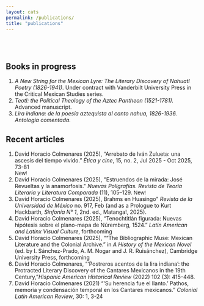 ```yaml
---
layout: cats
permalink: /publications/
title: "publications"
---
```


<br>
<br>

## Books in progress

<ol class="fa-ul">
  <li><span class="fa-li"><i class="fa fa-book"></i></span><i>A New String for the Mexican Lyre: The Literary Discovery of Nahuatl Poetry (1826-1941)</i>. Under contract with Vanderbilt University Press in the Critical Mexican Studies series.</li>
  <li><span class="fa-li"><i class="fa fa-book"></i></span><i>Teotl: the Political Theology of the Aztec Pantheon (1521-1781).</i> Advanced manuscript.</li>
  <li><span class="fa-li"><i class="fa fa-book"></i></span><i>Lira indiana: de la poesía aztequista al canto nahua, 1826-1936. Antología comentada.</i></li>
</ol>

## Recent articles
<ol class="fa-ul">
  
  <li><span class="fa-li"><i class="fa fa-paperclip"></i></span>David Horacio Colmenares (2025), “Arrebato de Iván Zulueta: una ascesis del tiempo vivido.” <i>Ética y cine</i>, 15,  no. 2, Jul 2025 - Oct 2025, 73-81</li> <span class="dib bg-yellow black ph2 pv1 br2 f7 fw6 ttu tracked" style="font-family: Helvetica, sans-serif;" >New!</span>
  <li><span class="fa-li"><i class="fa fa-paperclip"></i></span>David Horacio Colmenares (2025), "Estruendos de la mirada: José Revueltas y la anamorfosis." <i>Nuevas Poligrafías. Revista de Teoría Literaria y Literatura Comparada</i> (11), 105–129. <span class="dib bg-yellow black ph2 pv1 br2 f7 fw6 ttu tracked" style="font-family: Helvetica, sans-serif;" >New!</span></li>  
  <li><span class="fa-li"><i class="fa fa-paperclip"></i></span>David Horacio Colmenares (2025), Brahms en Huasingo" <i>Revista de la Universidad de México</i> no. 917, Feb (and as a Prologue to Kurt Hackbarth, <i>Sinfonía N° 1</i>, 2nd. ed., Matanga!, 2025).   
  <li><span class="fa-li"><i class="fa fa-paperclip"></i></span>David Horacio Colmenares (2025), “Tenochtitlán figurada: Nuevas hipótesis sobre el plano-mapa de Núremberg, 1524.” <i>Latin American and Latinx Visual Culture</i>, forthcoming</li>
    <li><span class="fa-li"><i class="fa fa-paperclip"></i></span>David Horacio Colmenares (2025), ““The Bibliographic Muse: Mexican Literature and the Colonial Archive.” in <i>A History of the Mexican Novel</i> (ed. by I. Sánchez-Prado, A. M. Nogar and J. R. Ruisánchez), Cambridge University Press, forthcoming</li>
  <li><span class="fa-li"><i class="fa fa-paperclip"></i></span>David Horacio Colmenares, “‘Postreros acentos de la lira indiana’: the Protracted Literary Discovery of the Cantares Mexicanos in the 19th Century,”<i>Hispanic American Historical Review</i> (2022) 102 (3): 415–448.</li>
  <li><span class="fa-li"><i class="fa fa-paperclip"></i></span>David Horacio Colmenares (2021) “‘Su herencia fue el llanto.’ Pathos, memoria y condensación temporal en los Cantares mexicanos.” <i>Colonial Latin American Review</i>, 30: 1, 3-24</li>
  
